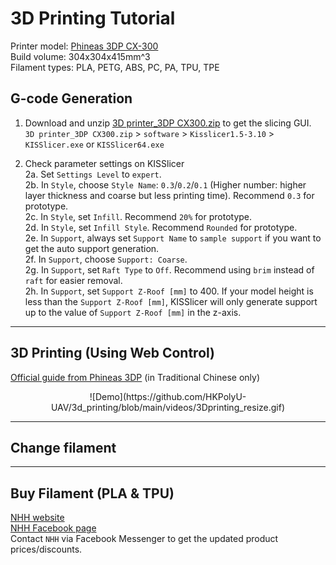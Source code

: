 # 3D Printing Tutorial
Printer model: [Phineas 3DP CX-300](https://www.phineas3dp.com/%E7%94%A2%E5%93%81%E7%9B%AE%E9%8C%84)\
Build volume: 304x304x415mm^3\
Filament types: PLA, PETG, ABS, PC, PA, TPU, TPE

## G-code Generation
1. Download and unzip [3D printer_3DP CX300.zip](https://github.com/HKPolyU-UAV/3d_printing/blob/main/3D%20printer_3DP%20CX300.zip) to get the slicing GUI.\
   `3D printer_3DP CX300.zip` > `software` > `Kisslicer1.5-3.10` > `KISSlicer.exe` or `KISSlicer64.exe`

2. Check parameter settings on KISSlicer\
   2a. Set `Settings Level` to `expert`.\
   2b. In `Style`, choose `Style Name`: `0.3`/`0.2`/`0.1` (Higher number: higher layer thickness and coarse but less printing time). Recommend `0.3` for prototype.\
   2c. In `Style`, set `Infill`. Recommend `20%` for prototype.\
   2d. In `Style`, set `Infill Style`. Recommend `Rounded` for prototype.\
   2e. In `Support`, always set `Support Name` to `sample support` if you want to get the auto support generation.\
   2f. In `Support`, choose `Support: Coarse`.\
   2g. In `Support`, set `Raft Type` to `Off`. Recommend using `brim` instead of `raft` for easier removal.\
   2h. In `Support`, set `Support Z-Roof [mm]` to 400. If your model height is less than the `Support Z-Roof [mm]`, KISSlicer will only generate support up to the value of `Support Z-Roof [mm]` in the z-axis.
---
## 3D Printing (Using Web Control)
[Official guide from Phineas 3DP](https://docs.google.com/presentation/d/1etEfz05OivFhBJf1LgV1eZHr3E9O6gLQuy2fu7P-YVM/edit?slide=id.g13eb052e2cc_1_0#slide=id.g13eb052e2cc_1_0_) (in Traditional Chinese only)

<p align="center">
  ![Demo](https://github.com/HKPolyU-UAV/3d_printing/blob/main/videos/3Dprinting_resize.gif)
</p>

---
## Change filament
---
## Buy Filament (PLA & TPU)
[NHH website](https://www.nhh.com.hk/en/3dprinting/Product.html)\
[NHH Facebook page](https://www.facebook.com/profile.php?id=100057169131130&locale=zh_HK)\
Contact `NHH` via Facebook Messenger to get the updated product prices/discounts.
